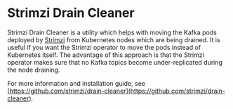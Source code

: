 # Strimzi Drain Cleaner

Strimzi Drain Cleaner is a utility which helps with moving the Kafka pods deployed by [Strimzi](https://strimzi.io/) from Kubernetes nodes which are being drained.
It is useful if you want the Strimzi operator to move the pods instead of Kubernetes itself.
The advantage of this approach is that the Strimzi operator makes sure that no Kafka topics become under-replicated during the node draining.

For more information and installation guide, see [https://github.com/strimzi/drain-cleaner](https://github.com/strimzi/drain-cleaner).